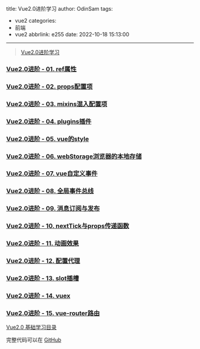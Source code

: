 title: Vue2.0进阶学习
author: OdinSam
tags:
  - vue2
categories:
  - 前端
  - vue2
abbrlink: e255
date: 2022-10-18 15:13:00
---
> [Vue2.0进阶学习](/articles/e255.html) 

<!--more-->

### [Vue2.0进阶 - 01. ref属性](/articles/dd21.html)

### [Vue2.0进阶 - 02. props配置项](/articles/40e6.html)

### [Vue2.0进阶 - 03. mixins混入配置项](/articles/6426.html)

### [Vue2.0进阶 - 04. plugins插件](/articles/ec79.html)

### [Vue2.0进阶 - 05. vue的style](/articles/4576.html)

### [Vue2.0进阶 - 06. webStorage浏览器的本地存储](/articles/fef3.html)

### [Vue2.0进阶 - 07. vue自定义事件](/articles/e1f2.html)

### [Vue2.0进阶 - 08. 全局事件总线](/articles/10d9.html)

### [Vue2.0进阶 - 09. 消息订阅与发布](/articles/ac9b.html)

### [Vue2.0进阶 - 10. nextTick与props传递函数](/articles/fc6a.html)

### [Vue2.0进阶 - 11. 动画效果](/articles/f2de.html)

### [Vue2.0进阶 - 12. 配置代理](/articles/551e.html)

### [Vue2.0进阶 - 13. slot插槽](/articles/d7ab.html)

### [Vue2.0进阶 - 14. vuex](/articles/97b5.html)

### [Vue2.0进阶 - 15. vue-router路由](/articles/cc23.html)


[Vue2.0 基础学习目录](/articles/da3d.html)  

完整代码可以在 [GitHub](https://github.com/odinsam/learn-vue2.0)